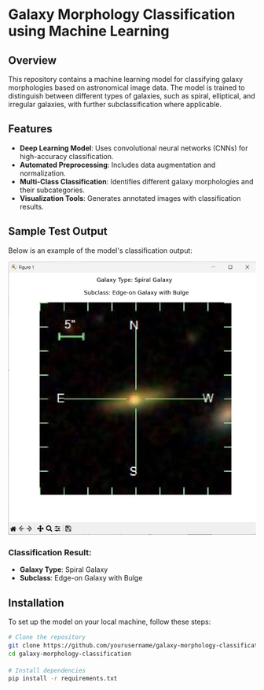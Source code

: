 # Galaxy Morphology Classification using Machine Learning

## Overview
This repository contains a machine learning model for classifying galaxy morphologies based on astronomical image data. The model is trained to distinguish between different types of galaxies, such as spiral, elliptical, and irregular galaxies, with further subclassification where applicable.

## Features
- **Deep Learning Model**: Uses convolutional neural networks (CNNs) for high-accuracy classification.
- **Automated Preprocessing**: Includes data augmentation and normalization.
- **Multi-Class Classification**: Identifies different galaxy morphologies and their subcategories.
- **Visualization Tools**: Generates annotated images with classification results.

## Sample Test Output
Below is an example of the model's classification output:

![Sample Output](image.jpeg)

### Classification Result:
- **Galaxy Type**: Spiral Galaxy
- **Subclass**: Edge-on Galaxy with Bulge

## Installation
To set up the model on your local machine, follow these steps:
```bash
# Clone the repository
git clone https://github.com/yourusername/galaxy-morphology-classification.git
cd galaxy-morphology-classification

# Install dependencies
pip install -r requirements.txt

